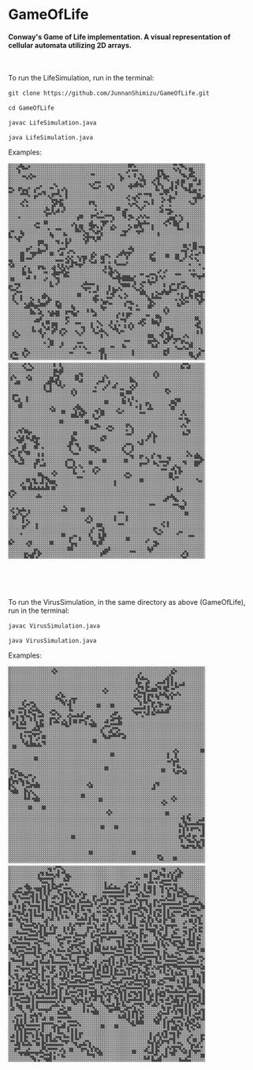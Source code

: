 # GameOfLife
#### Conway's Game of Life implementation. A visual representation of cellular automata utilizing 2D arrays. 
&nbsp;

To run the LifeSimulation, run in the terminal:
```
git clone https://github.com/JunnanShimizu/GameOfLife.git
```
```
cd GameOfLife
```
```
javac LifeSimulation.java
```
```
java LifeSimulation.java
```

Examples:

<img src="life_simulation_1.png" width="400" height="400" /> <img src="life_simulation_2.png" width="400" height="400" />

&nbsp;

&nbsp;

To run the VirusSimulation, in the same directory as above (GameOfLife), run in the terminal: 
```
javac VirusSimulation.java
```
```
java VirusSimulation.java
```

Examples:

<img src="virus_simulation_1.png" width="400" height="400" /> <img src="virus_simulation_2.png" width="400" height="400" />
